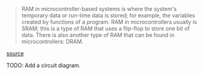 > RAM in microcontroller-based systems is where the system's temporary data or
> run-time data is stored; for example, the variables created by functions of a
> program. RAM in microcontrollers usually is SRAM; this is a type of RAM that
> uses a flip-flop to store one bit of data. There is also another type of RAM
> that can be found in microcontrollers: DRAM.

[source](http://web.archive.org/web/20240414220510/https://docs.arduino.cc/learn/programming/memory-guide/)

TODO: Add a circuit diagram.
